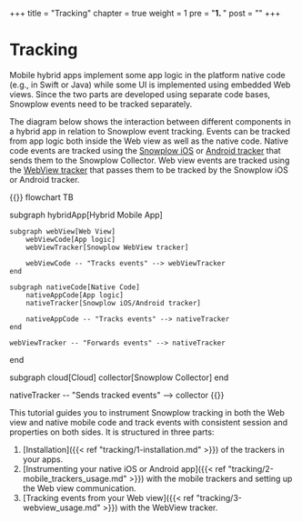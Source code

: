 +++
title = "Tracking"
chapter = true
weight = 1
pre = "<b>1. </b>"
post = ""
+++

# Tracking

Mobile hybrid apps implement some app logic in the platform native code (e.g., in Swift or Java) while some UI is implemented using embedded Web views.
Since the two parts are developed using separate code bases, Snowplow events need to be tracked separately.

The diagram below shows the interaction between different components in a hybrid app in relation to Snowplow event tracking.
Events can be tracked from app logic both inside the Web view as well as the native code.
Native code events are tracked using the [Snowplow iOS](https://github.com/snowplow/snowplow-objc-tracker) or [Android tracker](https://github.com/snowplow/snowplow-android-tracker) that sends them to the Snowplow Collector.
Web view events are tracked using the [WebView tracker](https://github.com/snowplow-incubator/snowplow-webview-tracker) that passes them to be tracked by the Snowplow iOS or Android tracker.

{{<mermaid>}}
flowchart TB

subgraph hybridApp[Hybrid Mobile App]

    subgraph webView[Web View]
        webViewCode[App logic]
        webViewTracker[Snowplow WebView tracker]

        webViewCode -- "Tracks events" --> webViewTracker
    end

    subgraph nativeCode[Native Code]
        nativeAppCode[App logic]
        nativeTracker[Snowplow iOS/Android tracker]

        nativeAppCode -- "Tracks events" --> nativeTracker
    end

    webViewTracker -- "Forwards events" --> nativeTracker
end

subgraph cloud[Cloud]
    collector[Snowplow Collector]
end

nativeTracker -- "Sends tracked events" --> collector
{{<mermaid>}}

This tutorial guides you to instrument Snowplow tracking in both the Web view and native mobile code and track events with consistent session and properties on both sides.
It is structured in three parts:

1. [Installation]({{< ref "tracking/1-installation.md" >}}) of the trackers in your apps.
2. [Instrumenting your native iOS or Android app]({{< ref "tracking/2-mobile_trackers_usage.md" >}}) with the mobile trackers and setting up the Web view communication.
3. [Tracking events from your Web view]({{< ref "tracking/3-webview_usage.md" >}}) with the WebView tracker.
